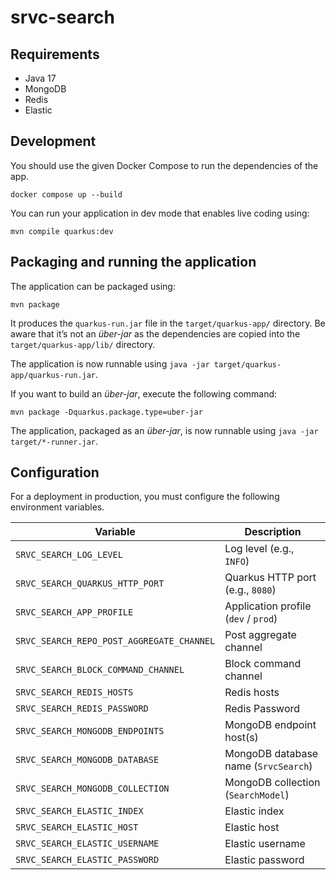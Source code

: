 # srvc-search

## Requirements

- Java 17
- MongoDB
- Redis
- Elastic

## Development

You should use the given Docker Compose to run the dependencies of the app.

```shell script
docker compose up --build
```

You can run your application in dev mode that enables live coding using:
```shell script
mvn compile quarkus:dev
```

## Packaging and running the application

The application can be packaged using:
```shell script
mvn package
```
It produces the `quarkus-run.jar` file in the `target/quarkus-app/` directory.
Be aware that it’s not an _über-jar_ as the dependencies are copied into the `target/quarkus-app/lib/` directory.

The application is now runnable using `java -jar target/quarkus-app/quarkus-run.jar`.

If you want to build an _über-jar_, execute the following command:
```shell script
mvn package -Dquarkus.package.type=uber-jar
```

The application, packaged as an _über-jar_, is now runnable using `java -jar target/*-runner.jar`.

## Configuration

For a deployment in production, you must configure the following environment
variables.

| Variable                                  | Description                          |
|-------------------------------------------|--------------------------------------|
| `SRVC_SEARCH_LOG_LEVEL`                   | Log level (e.g., `INFO`)             |
| `SRVC_SEARCH_QUARKUS_HTTP_PORT`           | Quarkus HTTP port (e.g., `8080`)     |
| `SRVC_SEARCH_APP_PROFILE`                 | Application profile (`dev` / `prod`) |
| `SRVC_SEARCH_REPO_POST_AGGREGATE_CHANNEL` | Post aggregate channel               |
| `SRVC_SEARCH_BLOCK_COMMAND_CHANNEL`       | Block command channel                |
| `SRVC_SEARCH_REDIS_HOSTS`                 | Redis hosts                          |
| `SRVC_SEARCH_REDIS_PASSWORD`              | Redis Password                       |
| `SRVC_SEARCH_MONGODB_ENDPOINTS`           | MongoDB endpoint host(s)             |
| `SRVC_SEARCH_MONGODB_DATABASE`            | MongoDB database name (`SrvcSearch`) |
| `SRVC_SEARCH_MONGODB_COLLECTION`          | MongoDB collection (`SearchModel`)   |
| `SRVC_SEARCH_ELASTIC_INDEX`               | Elastic index                        |
| `SRVC_SEARCH_ELASTIC_HOST`                | Elastic host                         |
| `SRVC_SEARCH_ELASTIC_USERNAME`            | Elastic username                     |
| `SRVC_SEARCH_ELASTIC_PASSWORD`            | Elastic password                     |
